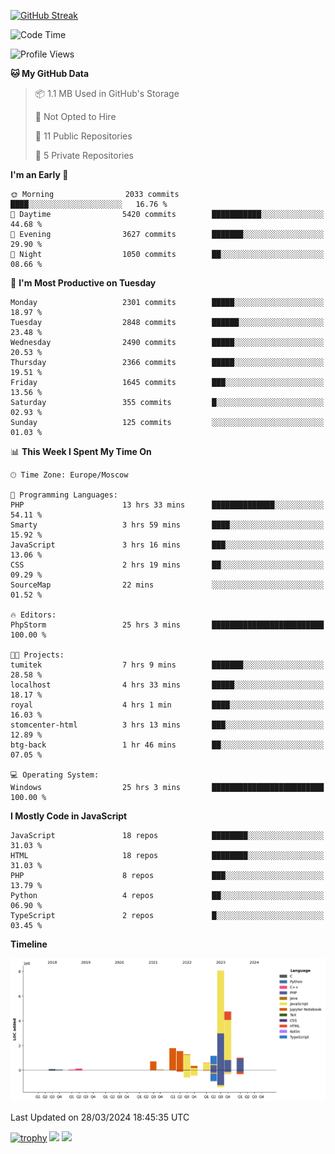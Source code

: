 [![GitHub Streak](https://github-readme-streak-stats.herokuapp.com/?user=yogik10)](https://git.io/streak-stats)
<!--START_SECTION:waka-->
![Code Time](http://img.shields.io/badge/Code%20Time-362%20hrs%201%20min-blue)

![Profile Views](http://img.shields.io/badge/Profile%20Views-0-blue)

**🐱 My GitHub Data** 

> 📦 1.1 MB Used in GitHub's Storage 
 > 
> 🚫 Not Opted to Hire
 > 
> 📜 11 Public Repositories 
 > 
> 🔑 5 Private Repositories 
 > 
**I'm an Early 🐤** 

```text
🌞 Morning                2033 commits        ████░░░░░░░░░░░░░░░░░░░░░   16.76 % 
🌆 Daytime                5420 commits        ███████████░░░░░░░░░░░░░░   44.68 % 
🌃 Evening                3627 commits        ███████░░░░░░░░░░░░░░░░░░   29.90 % 
🌙 Night                  1050 commits        ██░░░░░░░░░░░░░░░░░░░░░░░   08.66 % 
```
📅 **I'm Most Productive on Tuesday** 

```text
Monday                   2301 commits        █████░░░░░░░░░░░░░░░░░░░░   18.97 % 
Tuesday                  2848 commits        ██████░░░░░░░░░░░░░░░░░░░   23.48 % 
Wednesday                2490 commits        █████░░░░░░░░░░░░░░░░░░░░   20.53 % 
Thursday                 2366 commits        █████░░░░░░░░░░░░░░░░░░░░   19.51 % 
Friday                   1645 commits        ███░░░░░░░░░░░░░░░░░░░░░░   13.56 % 
Saturday                 355 commits         █░░░░░░░░░░░░░░░░░░░░░░░░   02.93 % 
Sunday                   125 commits         ░░░░░░░░░░░░░░░░░░░░░░░░░   01.03 % 
```


📊 **This Week I Spent My Time On** 

```text
🕑︎ Time Zone: Europe/Moscow

💬 Programming Languages: 
PHP                      13 hrs 33 mins      ██████████████░░░░░░░░░░░   54.11 % 
Smarty                   3 hrs 59 mins       ████░░░░░░░░░░░░░░░░░░░░░   15.92 % 
JavaScript               3 hrs 16 mins       ███░░░░░░░░░░░░░░░░░░░░░░   13.06 % 
CSS                      2 hrs 19 mins       ██░░░░░░░░░░░░░░░░░░░░░░░   09.29 % 
SourceMap                22 mins             ░░░░░░░░░░░░░░░░░░░░░░░░░   01.52 % 

🔥 Editors: 
PhpStorm                 25 hrs 3 mins       █████████████████████████   100.00 % 

🐱‍💻 Projects: 
tumitek                  7 hrs 9 mins        ███████░░░░░░░░░░░░░░░░░░   28.58 % 
localhost                4 hrs 33 mins       █████░░░░░░░░░░░░░░░░░░░░   18.17 % 
royal                    4 hrs 1 min         ████░░░░░░░░░░░░░░░░░░░░░   16.03 % 
stomcenter-html          3 hrs 13 mins       ███░░░░░░░░░░░░░░░░░░░░░░   12.89 % 
btg-back                 1 hr 46 mins        ██░░░░░░░░░░░░░░░░░░░░░░░   07.05 % 

💻 Operating System: 
Windows                  25 hrs 3 mins       █████████████████████████   100.00 % 
```

**I Mostly Code in JavaScript** 

```text
JavaScript               18 repos            ████████░░░░░░░░░░░░░░░░░   31.03 % 
HTML                     18 repos            ████████░░░░░░░░░░░░░░░░░   31.03 % 
PHP                      8 repos             ███░░░░░░░░░░░░░░░░░░░░░░   13.79 % 
Python                   4 repos             ██░░░░░░░░░░░░░░░░░░░░░░░   06.90 % 
TypeScript               2 repos             █░░░░░░░░░░░░░░░░░░░░░░░░   03.45 % 
```



**Timeline**

![Lines of Code chart](https://raw.githubusercontent.com/Yogik10/Yogik10/main/assets/bar_graph.png)


 Last Updated on 28/03/2024 18:45:35 UTC
<!--END_SECTION:waka-->
[![trophy](https://github-profile-trophy.vercel.app/?username=yogik10)](https://github.com/ryo-ma/github-profile-trophy)
![](https://github-profile-summary-cards.vercel.app/api/cards/profile-details?username=yogik10&theme=solarized_dark)
![](https://github-profile-summary-cards.vercel.app/api/cards/most-commit-language?username=yogik10&theme=solarized_dark)


